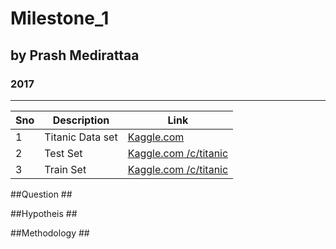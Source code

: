 # Milestone_1
## by Prash Medirattaa
### 2017



---------

|      Sno   | Description | Link  |
|--------------------|-------|-------|
|     1   |   Titanic Data set   |[Kaggle.com](https://www.kaggle.com/c/titanic) |  
|     2   |   Test Set  |[Kaggle.com /c/titanic](https://www.kaggle.com/c/titanic) |  
|     3   |   Train Set   |[Kaggle.com /c/titanic](https://www.kaggle.com/c/titanic) | 

 
 
 
 

##Question ##


 
 

##Hypotheis ##





##Methodology ##
